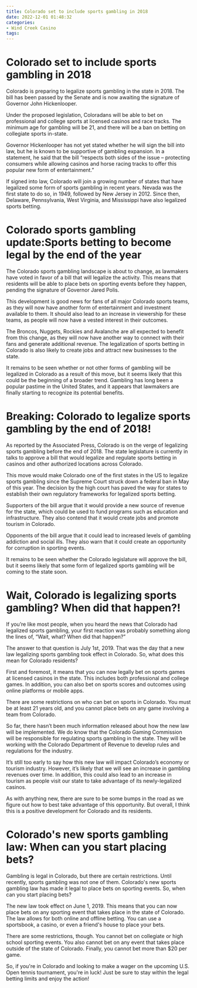 ```yaml
---
title: Colorado set to include sports gambling in 2018
date: 2022-12-01 01:48:32
categories:
- Wind Creek Casino
tags:
---
```



#  Colorado set to include sports gambling in 2018

Colorado is preparing to legalize sports gambling in the state in 2018. The bill has been passed by the Senate and is now awaiting the signature of Governor John Hickenlooper.

Under the proposed legislation, Coloradans will be able to bet on professional and college sports at licensed casinos and race tracks. The minimum age for gambling will be 21, and there will be a ban on betting on collegiate sports in-state.

Governor Hickenlooper has not yet stated whether he will sign the bill into law, but he is known to be supportive of gambling expansion. In a statement, he said that the bill “respects both sides of the issue – protecting consumers while allowing casinos and horse racing tracks to offer this popular new form of entertainment.”

If signed into law, Colorado will join a growing number of states that have legalized some form of sports gambling in recent years. Nevada was the first state to do so, in 1949, followed by New Jersey in 2012. Since then, Delaware, Pennsylvania, West Virginia, and Mississippi have also legalized sports betting.

#  Colorado sports gambling update:Sports betting to become legal by the end of the year

The Colorado sports gambling landscape is about to change, as lawmakers have voted in favor of a bill that will legalize the activity. This means that residents will be able to place bets on sporting events before they happen, pending the signature of Governor Jared Polis.

This development is good news for fans of all major Colorado sports teams, as they will now have another form of entertainment and investment available to them. It should also lead to an increase in viewership for these teams, as people will now have a vested interest in their outcomes.

The Broncos, Nuggets, Rockies and Avalanche are all expected to benefit from this change, as they will now have another way to connect with their fans and generate additional revenue. The legalization of sports betting in Colorado is also likely to create jobs and attract new businesses to the state.

It remains to be seen whether or not other forms of gambling will be legalized in Colorado as a result of this move, but it seems likely that this could be the beginning of a broader trend. Gambling has long been a popular pastime in the United States, and it appears that lawmakers are finally starting to recognize its potential benefits.

#  Breaking: Colorado to legalize sports gambling by the end of 2018!

As reported by the Associated Press, Colorado is on the verge of legalizing sports gambling before the end of 2018. The state legislature is currently in talks to approve a bill that would legalize and regulate sports betting in casinos and other authorized locations across Colorado.

This move would make Colorado one of the first states in the US to legalize sports gambling since the Supreme Court struck down a federal ban in May of this year. The decision by the high court has paved the way for states to establish their own regulatory frameworks for legalized sports betting.

Supporters of the bill argue that it would provide a new source of revenue for the state, which could be used to fund programs such as education and infrastructure. They also contend that it would create jobs and promote tourism in Colorado.

Opponents of the bill argue that it could lead to increased levels of gambling addiction and social ills. They also warn that it could create an opportunity for corruption in sporting events.

It remains to be seen whether the Colorado legislature will approve the bill, but it seems likely that some form of legalized sports gambling will be coming to the state soon.

#  Wait, Colorado is legalizing sports gambling? When did that happen?!

If you’re like most people, when you heard the news that Colorado had legalized sports gambling, your first reaction was probably something along the lines of, “Wait, what? When did that happen?”

The answer to that question is July 1st, 2019. That was the day that a new law legalizing sports gambling took effect in Colorado. So, what does this mean for Colorado residents?

First and foremost, it means that you can now legally bet on sports games at licensed casinos in the state. This includes both professional and college games. In addition, you can also bet on sports scores and outcomes using online platforms or mobile apps.

There are some restrictions on who can bet on sports in Colorado. You must be at least 21 years old, and you cannot place bets on any game involving a team from Colorado.

So far, there hasn’t been much information released about how the new law will be implemented. We do know that the Colorado Gaming Commission will be responsible for regulating sports gambling in the state. They will be working with the Colorado Department of Revenue to develop rules and regulations for the industry.

It’s still too early to say how this new law will impact Colorado’s economy or tourism industry. However, it’s likely that we will see an increase in gambling revenues over time. In addition, this could also lead to an increase in tourism as people visit our state to take advantage of its newly-legalized casinos.

As with anything new, there are sure to be some bumps in the road as we figure out how to best take advantage of this opportunity. But overall, I think this is a positive development for Colorado and its residents.

#  Colorado's new sports gambling law: When can you start placing bets?

Gambling is legal in Colorado, but there are certain restrictions. Until recently, sports gambling was not one of them. Colorado's new sports gambling law has made it legal to place bets on sporting events. So, when can you start placing bets?

The new law took effect on June 1, 2019. This means that you can now place bets on any sporting event that takes place in the state of Colorado. The law allows for both online and offline betting. You can use a sportsbook, a casino, or even a friend's house to place your bets.

There are some restrictions, though. You cannot bet on collegiate or high school sporting events. You also cannot bet on any event that takes place outside of the state of Colorado. Finally, you cannot bet more than $20 per game.

So, if you're in Colorado and looking to make a wager on the upcoming U.S. Open tennis tournament, you're in luck! Just be sure to stay within the legal betting limits and enjoy the action!